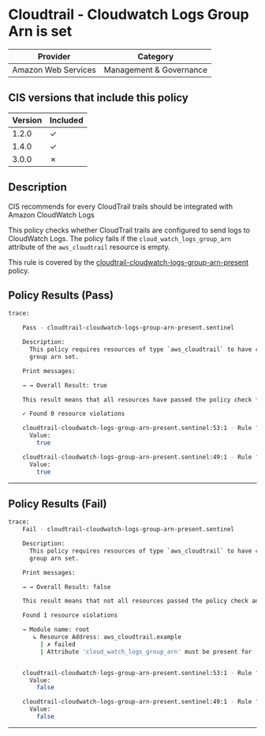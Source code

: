 # Cloudtrail - Cloudwatch Logs Group Arn is set

| Provider            | Category                |
|---------------------|-------------------------|
| Amazon Web Services | Management & Governance |

## CIS versions that include this policy

| Version | Included |
|---------|----------|
| 1.2.0   | &check;  |
| 1.4.0   | &check;  |
| 3.0.0   | &cross;  |

## Description

CIS recommends for every CloudTrail trails should be integrated with Amazon CloudWatch Logs

This policy checks whether CloudTrail trails are configured to send logs to CloudWatch Logs. 
The policy fails if the `cloud_watch_logs_group_arn` attribute of the `aws_cloudtrail` resource is empty.

This rule is covered by the [cloudtrail-cloudwatch-logs-group-arn-present](../../policies/cloudtrail-cloudwatch-logs-group-arn-present.sentinel) policy.

## Policy Results (Pass)
```bash
trace:

    Pass - cloudtrail-cloudwatch-logs-group-arn-present.sentinel

    Description:
      This policy requires resources of type `aws_cloudtrail` to have cloudwatch log
      group arn set.

    Print messages:

    → → Overall Result: true

    This result means that all resources have passed the policy check for the policy cloudtrail-cloudwatch-logs-group-arn-present.

    ✓ Found 0 resource violations

    cloudtrail-cloudwatch-logs-group-arn-present.sentinel:53:1 - Rule "main"
      Value:
        true

    cloudtrail-cloudwatch-logs-group-arn-present.sentinel:49:1 - Rule "ensure_cloudwatch_log_groups_arn_is_set"
      Value:
        true

```

---

## Policy Results (Fail)
```bash
trace:
    Fail - cloudtrail-cloudwatch-logs-group-arn-present.sentinel

    Description:
      This policy requires resources of type `aws_cloudtrail` to have cloudwatch log for the policy cloudtrail-cloudwatch-logs-group-arn-present.
      group arn set.

    Print messages:

    → → Overall Result: false

    This result means that not all resources passed the policy check and the protected behavior is not allowed.

    Found 1 resource violations

    → Module name: root
       ↳ Resource Address: aws_cloudtrail.example
         | ✗ failed
         | Attribute 'cloud_watch_logs_group_arn' must be present for 'aws_cloudtrail' resources. Refer to https://docs.aws.amazon.com/securityhub/latest/userguide/cloudtrail-controls.html#cloudtrail-5 for more details.


    cloudtrail-cloudwatch-logs-group-arn-present.sentinel:53:1 - Rule "main"
      Value:
        false

    cloudtrail-cloudwatch-logs-group-arn-present.sentinel:49:1 - Rule "ensure_cloudwatch_log_groups_arn_is_set"
      Value:
        false
```

---